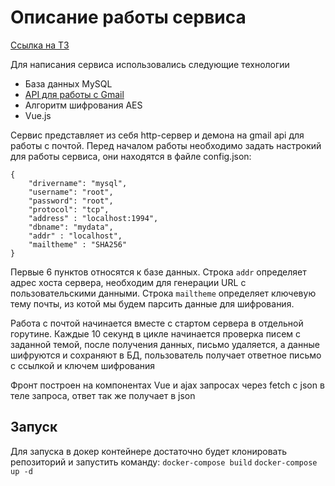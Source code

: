 # Описание работы сервиса
[Ссылка на ТЗ](https://docs.google.com/document/d/1SdPYIov3exYCFqPcQYepGJavjVheayRSO69DRjBnU3g/edit)

Для написания сервиса использовались следующие технологии
* База данных MySQL
* [API для работы с Gmail](https://godoc.org/google.golang.org/api/gmail/v1)
* Алгоритм шифрования AES
* Vue.js

Сервис представляет из себя http-сервер и демона на gmail api для работы с почтой.
Перед началом работы необходимо задать настрокий для работы сервиса, они находятся в файле config.json:
```
{
    "drivername": "mysql",
    "username": "root",
    "password": "root",
    "protocol": "tcp",
    "address" : "localhost:1994",
    "dbname": "mydata",   
    "addr" : "localhost",
    "mailtheme" : "SHA256"  
}
```
Первые 6 пунктов относятся к базе данных. 
Строка ```addr``` определяет адрес хоста сервера, необходим для генерации URL с пользовательскими данными.
Строка ```mailtheme``` определяет ключевую тему почты, из котой мы будем парсить данные для шифрования.

Работа с почтой начинается вместе с стартом сервера в отдельной горутине. 
Каждые 10 секунд в цикле начинается проверка писем с заданной темой, после получения данных, письмо удаляется, а данные шифруются и сохраняют в БД, пользователь получает ответное письмо с ссылкой и ключем шифрования

Фронт построен на компонентах Vue и ajax запросах через fetch с json в теле запроса, ответ так же получает в json

## Запуск
Для запуска в докер контейнере достаточно будет клонировать репозиторий и запустить команду: 
```docker-compose build```
```docker-compose up -d ```

